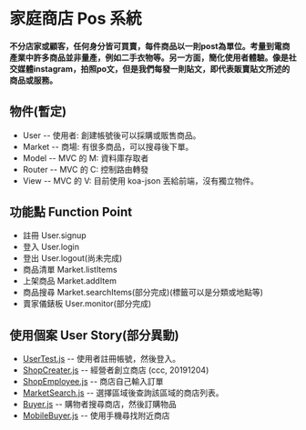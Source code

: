# 家庭商店 Pos 系統

#### 不分店家或顧客，任何身分皆可買賣，每件商品以一則post為單位。考量到電商產業中許多商品並非量產，例如二手衣物等。另一方面，簡化使用者體驗。像是社交媒體instagram，拍照po文，但是我們每發一則貼文，即代表販賣貼文所述的商品或服務。

## 物件(暫定)

* User -- 使用者: 創建帳號後可以採購或販售商品。
* Market -- 商場: 有很多商品，可以搜尋後下單。
* Model -- MVC 的 M: 資料庫存取者
* Router -- MVC 的 C: 控制路由轉發
* View -- MVC 的 V: 目前使用 koa-json 丟給前端，沒有獨立物件。

## 功能點 Function Point

* 註冊 User.signup
* 登入 User.login
* 登出 User.logout(尚未完成)
* 商品清單 Market.listItems
* 上架商品 Market.addItem
* 商品搜尋 Market.searchItems(部分完成)(標籤可以是分類或地點等)
* 賣家儀錶板 User.monitor(部分完成)

## 使用個案 User Story(部分異動)

* [UserTest.js](test/server/UserTest.js) -- 使用者註冊帳號，然後登入。
* [ShopCreater.js](test/server/ShopCreater.js) -- 經營者創立商店 (ccc, 20191204)
* [ShopEmployee.js](test/server/ShopEmployee.js) -- 商店自己輸入訂單
* [MarketSearch.js](test/server/MarketSearch.js) -- 選擇區域後查詢該區域的商店列表。
* [Buyer.js](test/server/Buyer.js) -- 購物者搜尋商店，然後訂購物品
* [MobileBuyer.js](test/server/MobileBuyer.js) -- 使用手機尋找附近商店
